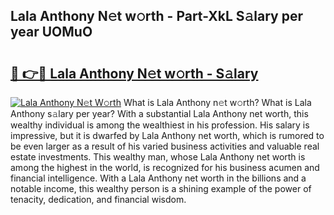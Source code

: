 ## Lala Anthony N𝚎t w𝚘rth - Part-XkL S𝚊lary per year UOMuO

# <h2><a href="http://gc1iehg.nevu.top/?p=Lala+Anthony">🔗 👉🔴 Lala Anthony N𝚎t w𝚘rth - S𝚊lary</a></h2>

[![Lala Anthony N𝚎t W𝚘rth](https://i.imgur.com/Oavwk0R.jpeg)](http://gc1iehg.nevu.top/?p=Lala+Anthony)
What is Lala Anthony n𝚎t w𝚘rth? What is Lala Anthony s𝚊lary per year?
With a substantial Lala Anthony net worth, this wealthy individual is among the wealthiest in his profession. His salary is impressive, but it is dwarfed by Lala Anthony net worth, which is rumored to be even larger as a result of his varied business activities and valuable real estate investments. This wealthy man, whose Lala Anthony net worth is among the highest in the world, is recognized for his business acumen and financial intelligence. With a Lala Anthony net worth in the billions and a notable income, this wealthy person is a shining example of the power of tenacity, dedication, and financial wisdom.
